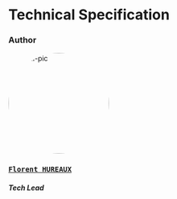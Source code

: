 # Technical Specification

### Author

![profil-pic](https://avatars.githubusercontent.com/u/71769655?v=4)
### [**`Florent HUREAUX`**](https://github.com/florenthureaux)
##### *Tech Lead*

<div><style>
    img[alt=profil-pic] { width: 200px; border-radius: 50%; }
</style></div>
